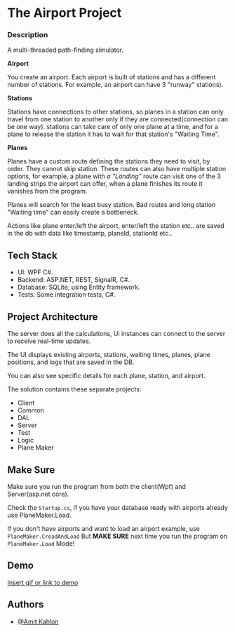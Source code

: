 
# The Airport Project

### Description
A multi-threaded path-finding simulator.

**Airport**

You create an airport. Each airport is built of stations and has a different number of stations. For example, an airport can have 3 "runway" stations).

**Stations**

Stations have connections to other stations, so planes in a station can only travel from one station to another only if they are connected(connection can be one way).
stations can take care of only one plane at a time, and for a plane to release the station it has to wait for that station's "Waiting Time".

**Planes** 

Planes have a custom route defining the stations they need to visit, by order. They cannot skip station.
These routes can also have multiple station options, for example, a plane with *a "Landing"* route can visit one of the 3 landing strips the airport can offer, when a plane finishes its route it vanishes from the program.

Planes will search for the least busy station. Bad routes and long station "Waiting time" can easily create a bottleneck.

Actions like plane enter/left the airport, enter/left the station etc.. are saved in the db with data like timestamp, planeId, stationId etc..

## Tech Stack

- UI: WPF C#.
- Backend: ASP.NET, REST, SignalR, C#.
- Database: SQLite, using Entity framework.
- Tests: Some integration tests, C#.


## Project Architecture

The server does all the calculations, Ui instances can connect to the server to receive real-time updates.

The UI displays existing airports, stations, waiting times, planes, plane positions, and logs that are saved in the DB.

You can also see specific details for each plane, station, and airport.

The solution contains these separate projects: 
- Client
- Common
- DAL
- Server
- Test
- Logic
- Plane Maker


## Make Sure

Make sure you run the program from both the client(Wpf) and Server(asp.net core).

Check the `Startup.cs`, if you have your database ready with airports already use PlaneMaker.Load.

If you don't have airports and want to load an airport example, use `PlaneMaker.CreadAndLoad` But **MAKE SURE** next time you run the program on `PlaneMaker.Load` Mode!

## Demo

[Insert gif or link to demo](https://user-images.githubusercontent.com/50583120/187707555-e6ea796d-fc6d-4637-93af-cadf678fdc4b.mp4)


## Authors

- [@Amit Kahlon](https://www.github.com/amitkahlon)

